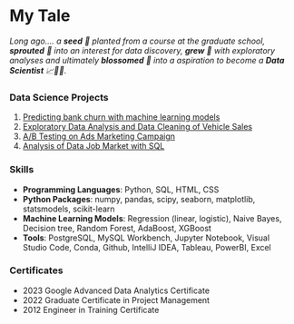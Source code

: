 # My Tale
*Long ago.... a **seed** 🌱 planted from a course at the graduate school, **sprouted** 🌿 into an interest for data discovery, **grew** 🌳 with exploratory analyses and ultimately **blossomed** 🌸 into a aspiration to become a **Data Scientist** 📈👩‍🔬.*

### Data Science Projects
1. [Predicting bank churn with machine learning models](https://github.com/aprilhong/bankchurn)
2. [Exploratory Data Analysis and Data Cleaning of Vehicle Sales](https://github.com/aprilhong/vehiclesales)
3. [A/B Testing on Ads Marketing Campaign](https://github.com/aprilhong/ads_abtest)
4. [Analysis of Data Job Market with SQL](https://github.com/aprilhong/datajobs)

### Skills
- **Programming Languages**: Python, SQL, HTML, CSS
- **Python Packages**: numpy, pandas, scipy, seaborn, matplotlib, statsmodels, scikit-learn
- **Machine Learning Models**: Regression (linear, logistic), Naive Bayes, Decision tree, Random Forest, AdaBoost, XGBoost
- **Tools**: PostgreSQL, MySQL Workbench, Jupyter Notebook, Visual Studio Code, Conda, Github, IntelliJ IDEA, Tableau, PowerBI, Excel

### Certificates
- 2023 Google Advanced Data Analytics Certificate
- 2022 Graduate Certificate in Project Management 
- 2012 Engineer in Training Certificate




